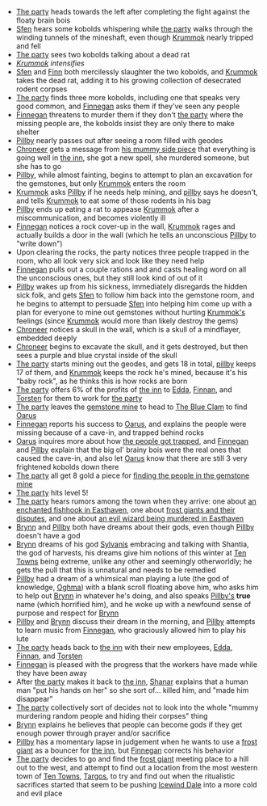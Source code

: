 - [The party](/pages/party) heads towards the left after completing the fight against the floaty brain bois
- [Sfen](/pages/sven) hears some kobolds whispering while [the party](/pages/party) walks through the winding tunnels of the mineshaft, even though [Krummok](/pages/krummok) nearly tripped and fell
- [The party](/pages/party) sees two kobolds talking about a dead rat
- _[Krummok](krummok) intensifies_
- [Sfen](/pages/sven) and [Finn](/pages/finnegan) both mercilessly slaughter the two kobolds, and [Krummok](/pages/krummok) takes the dead rat, adding it to his growing collection of desecrated rodent corpses
- [The party](/pages/party) finds three more kobolds, including one that speaks very good common, and [Finnegan](/pages/finnegan) asks them if they've seen any people
- [Finnegan](/pages/finnegan) threatens to murder them if they don't [the party](/pages/party) where the missing people are, the kobolds insist they are only there to make shelter
- [Pillby](/pages/pillby) nearly passes out after seeing a room filled with geodes
- [Chroneer](/pages/chroneer) gets a message from [his mummy side piece](/pages/shanar) that everything is going well in [the inn](/pages/ramshackle-inn), she got a new spell, she murdered someone, but she has to go
- [Pillby](/pages/pillby), while almost fainting, begins to attempt to plan an excavation for the gemstones, but only [Krummok](/pages/krummok) enters the room
- [Krummok](/pages/krummok) asks [Pillby](/pages/pillby) if he needs help mining, and [pillby](/pages/pillby) says he doesn't, and tells [Krummok](/pages/krummok) to eat some of those rodents in his bag
- [Pillby](/pages/pillby) ends up eating a rat to appease [Krummok](/pages/krummok) after a miscommunication, and becomes violently ill
- [Finnegan](/pages/finnegan) notices a rock cover-up in the wall, [Krummok](/pages/krummok) rages and actually builds a door in the wall (which he tells an unconscious [Pillby](/pages/pillby) to "write down")
- Upon clearing the rocks, the party notices three people trapped in the room, who all look very sick and look like they need help
- [Finnegan](/pages/finnegan) pulls out a couple rations and and casts healing word on all the unconscious ones, but they still look kind of out of it
- [Pillby](/pages/pillby) wakes up from his sickness, immediately disregards the hidden sick folk, and gets [Sfen](/pages/sven) to follow him back into the gemstone room, and he begins to attempt to persuade [Sfen](/pages/sven) into helping him come up with a plan for everyone to mine out gemstones without hurting [Krummok's](/pages/krummok) feelings (since [Krummok](/pages/krummok) would more than likely destroy the gems)
- [Chroneer](/pages/chroneer) notices a skull in the wall, which is a skull of a mindflayer, embedded deeply
- [Chroneer](/pages/chroneer) begins to excavate the skull, and it gets destroyed, but then sees a purple and blue crystal inside of the skull
- [The party](/pages/party) starts mining out the geodes, and gets 18 in total, [pillby](/pages/pillby) keeps 17 of them, and [Krummok](/pages/krummok) keeps the rock he's mined, because it's his "baby rock", as he thinks this is how rocks are born
- [The party](/pages/party) offers 6% of the profits of [the inn](/pages/ramshackle-inn) to [Edda](/pages/edda-frostbrewer), [Finnan](/pages/finnan-quickstep), and [Torsten](/pages/torsten-yorin) for them to work for [the party](/pages/party)
- [The party](/pages/party) leaves the [gemstone mine](/pages/gemstone-mine) to head to [The Blue Clam](/pages/the-blue-clam) to find [Oarus](/pages/oarus)
- [Finnegan](/pages/finnegan) reports his success to [Oarus](/pages/oarus), and explains the people were missing because of a cave-in, and trapped behind rocks
- [Oarus](/pages/oarus) inquires more about how [the people got trapped](/pages/investigate-the-gemstone-mine), and [Finnegan](/pages/finnegan) and [Pillby](/pages/pillby) explain that the big ol' brainy bois were the real ones that caused the cave-in, and also let [Oarus](/pages/oarus) know that there are still 3 very frightened kobolds down there
- [The party](/pages/party) all get 8 gold a piece for [finding the people in the gemstone mine](/pages/investigate-the-gemstone-mine)
- [The party](/pages/party) hits level 5!
- [The party](/pages/party) hears rumors among the town when they arrive: one about [an enchanted fishhook in Easthaven](/pages/find-nabiras-enchanted-fishhook), one about [frost giants and their disputes](/pages/frost-giants), and one about [an evil wizard being murdered in Easthaven](/pages/wizards-arson-and-towers-oh-my)
- [Brynn](/pages/brynn) and [Pillby](/pages/pillby) both have dreams about their gods, even though [Pillby](/pages/pillby) doesn't have a god
- [Brynn](/pages/brynn) dreams of his god [Sylvanis](/pages/sylvanus-the-god-of-nature) embracing and talking with Shantia, the god of harvests, his dreams give him notions of this winter at [Ten Towns](/pages/ten-towns) being extreme, unlike any other and seemingly otherworldly; he gets the pull that this is unnatural and needs to be remedied
- [Pillby](/pages/pillby) had a dream of a whimsical man playing a lute (the god of knowledge, [Oghma](/pages/oghma)) with a blank scroll floating above him, who asks him to help out [Brynn](/pages/brynn) in whatever he's doing, and also speaks [Pillby's](/pages/pillby) **true** name (which horrified him), and he woke up with a newfound sense of purpose and respect for [Brynn](/pages/brynn)
- [Pillby](/pages/pillby) and [Brynn](/pages/brynn) discuss their dream in the morning, and [Pillby](/pages/pillby) attempts to learn music from [Finnegan](/pages/finnegan), who graciously allowed him to play his lute
- [The party](/pages/party) heads back to [the inn](/pages/ramshackle-inn) with their new employees, [Edda](/pages/edda-frostbrewer), [Finnan](/pages/finnan-quickstep), and [Torsten](/pages/torsten-yorin)
- [Finnegan](/pages/finnegan) is pleased with the progress that the workers have made while they have been away
- After [the party](/pages/party) makes it back to [the inn](/pages/ramshackle-inn), [Shanar](/pages/shanar) explains that a human man "put his hands on her" so she sort of... killed him, and "made him disappear"
- [The party](/pages/party) collectively sort of decides not to look into the whole "mummy murdering random people and hiding their corpses" thing
- [Brynn](/pages/brynn) explains he believes that people can become gods if they get enough power through prayer and/or sacrifice
- [Pillby](/pages/pillby) has a momentary lapse in judgement when he wants to use a [frost giant](/pages/frost-giants) as a bouncer for [the inn](/pages/ramshackle-inn), but [Finnegan](/pages/finnegan) corrects his behavior
- [The party](/pages/party) decides to go and find the [frost giant](/pages/frost-giants) meeting place to a hill out to the west, and attempt to find out a location from the most western town of [Ten Towns](/pages/ten-towns), [Targos](/pages/targos), to try and find out when the ritualistic sacrifices started that seem to be pushing [Icewind Dale](/pages/icewind-dale) into a more cold and evil place

